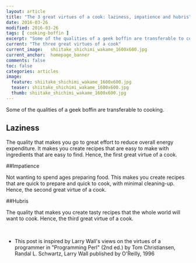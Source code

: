 ```yaml
---
layout: article
title: "The 3 great virtues of a cook: laziness, impatience and hubris"
date: 2016-03-26
modified: 2016-03-26
tags: [ cooking-boffin ]
excerpt: "Some of the qualities of a geek boffin are transferable to cooking."
current: "The three great virtues of a cook"
current_image:   shiitake_shichimi_wakame_1600x600.jpg
current_anchor:  homepage_banner
comments: false
toc: false
categories: articles
image:
  feature: shiitake_shichimi_wakame_1600x600.jpg
  teaser: shiitake_shichimi_wakame_1600x600.jpg
  thumb: shiitake_shichimi_wakame_1600x600.jpg
---
```


Some of the qualities of a geek boffin are transferable to cooking.<a name="homepage_banner"></a>

## Laziness

The quality that makes you go to great effort to reduce overall energy expenditure. It makes you create recipes that are easy to make with ingredients that are easy to find. Hence, the first great virtue of a cook.

##Impatience

Not wanting to spend ages preparing food. This makes you create recipes that are quick to prepare and quick to cook, with minimal cleaning-up. Hence, the second great virtue of a cook.

##Hubris

The quality that makes you create tasty recipes that the whole world will want to cook. Hence, the third great virtue of a cook.

<br>

- This post is inspired by Larry Wall's views on the virtues of a programmer in "Programming Perl" (2nd ed.) by Tom Christiansen, Randal L. Schwartz, Larry Wall published by O'Reilly, 1996
